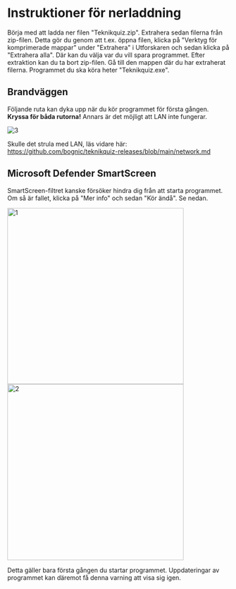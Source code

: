 # Instruktioner för nerladdning
Börja med att ladda ner filen "Teknikquiz.zip". Extrahera sedan filerna från zip-filen. Detta gör du genom att t.ex. öppna filen, klicka på "Verktyg för komprimerade mappar" under "Extrahera" i Utforskaren och sedan klicka på "Extrahera alla". Där kan du välja var du vill spara programmet. Efter extraktion kan du ta bort zip-filen. Gå till den mappen där du har extraherat filerna. Programmet du ska köra heter "Teknikquiz.exe".

## Brandväggen
Följande ruta kan dyka upp när du kör programmet för första gången. <b>Kryssa för båda rutorna!</b> Annars är det möjligt att LAN inte fungerar.

![3](https://user-images.githubusercontent.com/90912016/171603163-3838a2eb-62bb-47d9-a78c-956276321cbe.png)

Skulle det strula med LAN, läs vidare här:
https://github.com/bognic/teknikquiz-releases/blob/main/network.md

## Microsoft Defender SmartScreen
SmartScreen-filtret kanske försöker hindra dig från att starta programmet. Om så är fallet, klicka på "Mer info" och sedan "Kör ändå". Se nedan.

<img width="400" alt="1" src="https://user-images.githubusercontent.com/90912016/167441943-38819513-487c-4ad9-8c68-aeeb8c726d5f.png">

<img width="400" alt="2" src="https://user-images.githubusercontent.com/90912016/167441982-e2fd980f-8306-443e-97d1-efd8284a7c6c.png">

Detta gäller bara första gången du startar programmet. Uppdateringar av programmet kan däremot få denna varning att visa sig igen.


